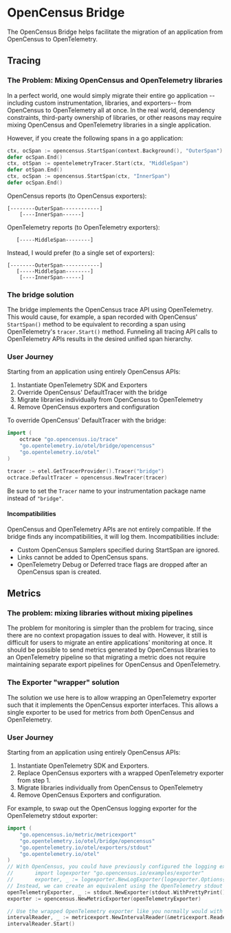 # OpenCensus Bridge

The OpenCensus Bridge helps facilitate the migration of an application from OpenCensus to OpenTelemetry.

## Tracing

### The Problem: Mixing OpenCensus and OpenTelemetry libraries

In a perfect world, one would simply migrate their entire go application --including custom instrumentation, libraries, and exporters-- from OpenCensus to OpenTelemetry all at once.  In the real world, dependency constraints, third-party ownership of libraries, or other reasons may require mixing OpenCensus and OpenTelemetry libraries in a single application.

However, if you create the following spans in a go application:

```go
ctx, ocSpan := opencensus.StartSpan(context.Background(), "OuterSpan")
defer ocSpan.End()
ctx, otSpan := opentelemetryTracer.Start(ctx, "MiddleSpan")
defer otSpan.End()
ctx, ocSpan := opencensus.StartSpan(ctx, "InnerSpan")
defer ocSpan.End()
```

OpenCensus reports (to OpenCensus exporters):

```
[--------OuterSpan------------]
    [----InnerSpan------]
```

OpenTelemetry reports (to OpenTelemetry exporters):

```
   [-----MiddleSpan--------]
```

Instead, I would prefer (to a single set of exporters):

```
[--------OuterSpan------------]
   [-----MiddleSpan--------]
    [----InnerSpan------]
```

### The bridge solution

The bridge implements the OpenCensus trace API using OpenTelemetry.  This would cause, for example, a span recorded with OpenCensus' `StartSpan()` method to be equivalent to recording a span using OpenTelemetry's `tracer.Start()` method.  Funneling all tracing API calls to OpenTelemetry APIs results in the desired unified span hierarchy.

### User Journey

Starting from an application using entirely OpenCensus APIs:

1. Instantiate OpenTelemetry SDK and Exporters
2. Override OpenCensus' DefaultTracer with the bridge
3. Migrate libraries individually from OpenCensus to OpenTelemetry
4. Remove OpenCensus exporters and configuration

To override OpenCensus' DefaultTracer with the bridge:

```go
import (
	octrace "go.opencensus.io/trace"
	"go.opentelemetry.io/otel/bridge/opencensus"
	"go.opentelemetry.io/otel"
)

tracer := otel.GetTracerProvider().Tracer("bridge")
octrace.DefaultTracer = opencensus.NewTracer(tracer)
```

Be sure to set the `Tracer` name to your instrumentation package name instead of `"bridge"`.

#### Incompatibilities

OpenCensus and OpenTelemetry APIs are not entirely compatible.  If the bridge finds any incompatibilities, it will log them.  Incompatibilities include:

* Custom OpenCensus Samplers specified during StartSpan are ignored.
* Links cannot be added to OpenCensus spans.
* OpenTelemetry Debug or Deferred trace flags are dropped after an OpenCensus span is created.

## Metrics

### The problem: mixing libraries without mixing pipelines

The problem for monitoring is simpler than the problem for tracing, since there
are no context propagation issues to deal with. However, it still is difficult
for users to migrate an entire applications' monitoring at once. It
should be possible to send metrics generated by OpenCensus libraries to an
OpenTelemetry pipeline so that migrating a metric does not require maintaining
separate export pipelines for OpenCensus and OpenTelemetry.

### The Exporter "wrapper" solution

The solution we use here is to allow wrapping an OpenTelemetry exporter such
that it implements the OpenCensus exporter interfaces. This allows a single
exporter to be used for metrics from *both* OpenCensus and OpenTelemetry.

### User Journey

Starting from an application using entirely OpenCensus APIs:

1. Instantiate OpenTelemetry SDK and Exporters.
2. Replace OpenCensus exporters with a wrapped OpenTelemetry exporter from step 1.
3. Migrate libraries individually from OpenCensus to OpenTelemetry
4. Remove OpenCensus Exporters and configuration.

For example, to swap out the OpenCensus logging exporter for the OpenTelemetry stdout exporter:

```go
import (
	"go.opencensus.io/metric/metricexport"
	"go.opentelemetry.io/otel/bridge/opencensus"
	"go.opentelemetry.io/otel/exporters/stdout"
	"go.opentelemetry.io/otel"
)
// With OpenCensus, you could have previously configured the logging exporter like this:
//       import logexporter "go.opencensus.io/examples/exporter"
//       exporter, _ := logexporter.NewLogExporter(logexporter.Options{})
// Instead, we can create an equivalent using the OpenTelemetry stdout exporter:
openTelemetryExporter, _ := stdout.NewExporter(stdout.WithPrettyPrint())
exporter := opencensus.NewMetricExporter(openTelemetryExporter)

// Use the wrapped OpenTelemetry exporter like you normally would with OpenCensus
intervalReader, _ := metricexport.NewIntervalReader(&metricexport.Reader{}, exporter)
intervalReader.Start()
```
